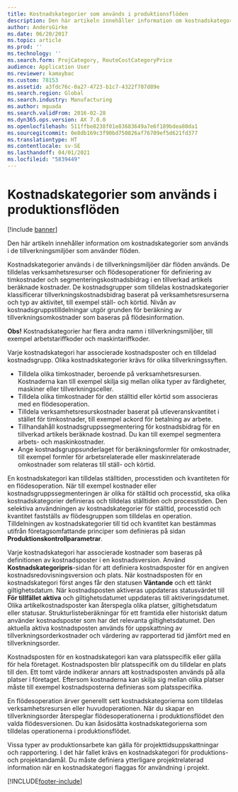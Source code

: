 ```yaml
---
title: Kostnadskategorier som används i produktionsflöden
description: Den här artikeln innehåller information om kostnadskategorier som används i de tillverkningsmiljöer som använder flöden.
author: AndersGirke
ms.date: 06/20/2017
ms.topic: article
ms.prod: ''
ms.technology: ''
ms.search.form: ProjCategory, RouteCostCategoryPrice
audience: Application User
ms.reviewer: kamaybac
ms.custom: 78153
ms.assetid: a3fdc76c-0a27-4723-b1c7-4322f707d89e
ms.search.region: Global
ms.search.industry: Manufacturing
ms.author: mguada
ms.search.validFrom: 2016-02-28
ms.dyn365.ops.version: AX 7.0.0
ms.openlocfilehash: 511ffbe8238f01e83683649a7e6f189bdea80da1
ms.sourcegitcommit: 0e8db169c3f90bd750826af76709ef5d621fd377
ms.translationtype: HT
ms.contentlocale: sv-SE
ms.lasthandoff: 04/01/2021
ms.locfileid: "5839449"
---
```

# <a name="cost-categories-used-in-production-routing"></a>Kostnadskategorier som används i produktionsflöden

[!include [banner](../includes/banner.md)]

Den här artikeln innehåller information om kostnadskategorier som används i de tillverkningsmiljöer som använder flöden.

Kostnadskategorier används i de tillverkningsmiljöer där flöden används. De tilldelas verksamhetsresurser och flödesoperationer för definiering av timkostnader och segmenteringskostnadsbidrag i en tillverkad artikels beräknade kostnader. De kostnadsgrupper som tilldelas kostnadskategorier klassificerar tillverkningskostnadsbidrag baserat på verksamhetsresurserna och typ av aktivitet, till exempel ställ- och körtid. Nivån av kostnadsgruppstilldelningar utgör grunden för beräkning av tillverkningsomkostnader som baseras på flödesinformation. 

**Obs!** Kostnadskategorier har flera andra namn i tillverkningsmiljöer, till exempel arbetstariffkoder och maskintariffkoder. 

Varje kostnadskategori har associerade kostnadsposter och en tilldelad kostnadsgrupp. Olika kostnadskategorier krävs för olika tillverkningssyften.

-   Tilldela olika timkostnader, beroende på verksamhetsresursen. Kostnaderna kan till exempel skilja sig mellan olika typer av färdigheter, maskiner eller tillverkningsceller.
-   Tilldela olika timkostnader för den ställtid eller körtid som associeras med en flödesoperation.
-   Tilldela verksamhetsresurskostnader baserat på utleveranskvantitet i stället för timkostnader, till exempel ackord för betalning av arbete.
-   Tillhandahåll kostnadsgruppssegmentering för kostnadsbidrag för en tillverkad artikels beräknade kostnad. Du kan till exempel segmentera arbets- och maskinkostnader.
-   Ange kostnadsgruppsunderlaget för beräkningsformler för omkostnader, till exempel formler för arbetsrelaterade eller maskinrelaterade omkostnader som relateras till ställ- och körtid.

En kostnadskategori kan tilldelas ställtiden, processtiden och kvantiteten för en flödesoperation. När till exempel kostnader eller kostnadsgruppssegmenteringen är olika för ställtid och processtid, ska olika kostnadskategorier definieras och tilldelas ställtiden och processtiden. Den selektiva användningen av kostnadskategorier för ställtid, processtid och kvantitet fastställs av flödesgruppen som tilldelas en operation. Tilldelningen av kostnadskategorier till tid och kvantitet kan bestämmas utifrån företagsomfattande principer som definieras på sidan **Produktionskontrollparametrar**. 

Varje kostnadskategori har associerade kostnader som baseras på definitionen av kostnadsposter i en kostnadsversion. Använd **Kostnadskategoripris**-sidan för att definiera kostnadsposter för en angiven kostnadsredovisningsversion och plats. När kostnadsposten för en kostnadskategori först anges får den statusen **Väntande** och ett tänkt giltighetsdatum. När kostnadsposten aktiveras uppdateras statusvärdet till **För tillfället aktiva** och giltighetsdatumet uppdateras till aktiveringsdatumet. Olika artikelkostnadsposter kan återspegla olika platser, giltighetsdatum eller statusar. Strukturlisteberäkningar för ett framtida eller historiskt datum använder kostnadsposter som har det relevanta giltighetsdatumet. Den aktuella aktiva kostnadsposten används för uppskattning av tillverkningsorderkostnader och värdering av rapporterad tid jämfört med en tillverkningsorder. 

Kostnadsposten för en kostnadskategori kan vara platsspecifik eller gälla för hela företaget. Kostnadsposten blir platsspecifik om du tilldelar en plats till den. Ett tomt värde indikerar annars att kostnadsposten används på alla platser i företaget. Eftersom kostnaderna kan skilja sig mellan olika platser måste till exempel kostnadsposterna definieras som platsspecifika. 

En flödesoperation ärver generellt sett kostnadskategorierna som tilldelas verksamhetsresursen eller huvudoperationen. När du skapar en tillverkningsorder återspeglar flödesoperationerna i produktionsflödet den valda flödesversionen. Du kan åsidosätta kostnadskategorierna som tilldelas operationerna i produktionsflödet. 

Vissa typer av produktionsarbete kan gälla för projekttidsuppskattningar och rapportering. I det här fallet krävs en kostnadskategori för produktions- och projektandamål. Du måste definiera ytterligare projektrelaterad information när en kostnadskategori flaggas för användning i projekt.





[!INCLUDE[footer-include](../../includes/footer-banner.md)]